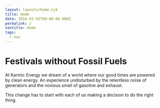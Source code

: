 ```yaml
---
layout: layouts/home.njk
title: Home
date: 2016-01-01T00:00:00.000Z
permalink: /
navtitle: Home
tags:
  - nav
---
```

# Festivals without Fossil Fuels

At Karmic Energy we dream of a world where our good times are powered by clean energy. An experience undisturbed by the relentless noise of generators and the noxious smell of gasoline and exhaust. 

This change has to start with each of us making a decision to do the right thing.  

